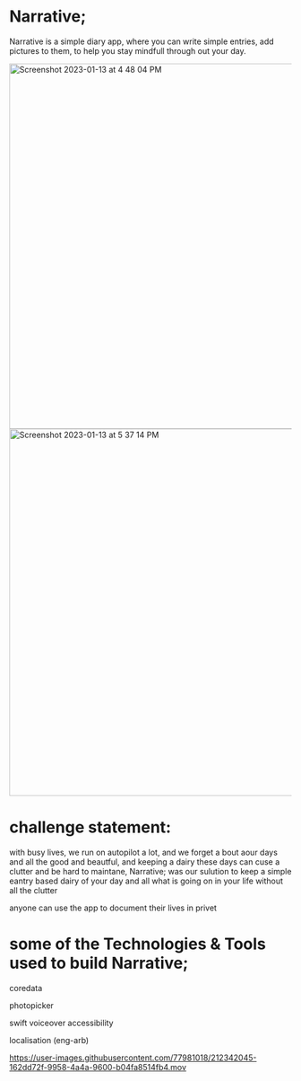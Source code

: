 # Narrative;
Narrative is a simple diary app, where you can write simple entries, add pictures to them, to help you stay mindfull through out your day.

<img width="651" alt="Screenshot 2023-01-13 at 4 48 04 PM" src="https://user-images.githubusercontent.com/77981018/212342250-713f3a64-e6e9-4874-8b06-6221b986d9ef.png">
<img width="654" alt="Screenshot 2023-01-13 at 5 37 14 PM" src="https://user-images.githubusercontent.com/77981018/212345820-f3a80c3b-ce99-43b7-bc1b-3dd73d685613.png">

# challenge statement: 
with busy lives, we run on autopilot a lot, and we forget a bout aour days and all the good and beautful, and keeping a dairy these days can cuse a clutter and be hard to maintane, 
Narrative; was our sulution to keep a simple eantry based dairy of your day and all what is going on in your life without all the clutter 

anyone can use the app to document their lives in privet

# some of the Technologies & Tools used to build Narrative;
coredata

photopicker

swift voiceover accessibility

localisation (eng-arb)


https://user-images.githubusercontent.com/77981018/212342045-162dd72f-9958-4a4a-9600-b04fa8514fb4.mov





